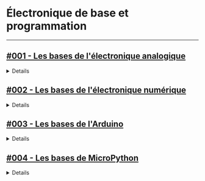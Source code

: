 # **Électronique de base et programmation**

---

## [#001 - Les bases de l'électronique analogique](https://youtube.com/playlist?list=PLojmE17vJ5fSv85YenV8TdrrOgFrTDgrT&si=uDWF31IIwGWSTxKW)

<details>
  <summary>Details</summary>
  <h3><strong>Introduction aux Diodes et leurs Applications</strong></h3>
  <ol>
      <li>Point de fonctionnement de la diode</li>
      <li>Résumé sur la diode</li>
      <li>DIODE ZENER et ses applications</li>
      <li>Diodes et applications</li>
      <li>Résumé des 3 modèles de diodes</li>
      <li>Diode idéale sans seuil HD</li>
      <li>Diode avec seuil</li>
      <li>Diode réelle</li>
      <li>Méthodologie du PF</li>
      <li>Point de fonctionnement de la diode idéale avec seuil</li>
  </ol>

  <h3><strong>Transistors Bipolaires et Applications</strong></h3>
  <ol>
      <li>Introduction au Transistor Bipolaire</li>
      <li>Polarisation du transistor bipolaire</li>
      <li>Vidéo 1 : Petits signaux-Transistor bipolaire</li>
      <li>Vidéo 2 : Petits signaux : Application du modèle</li>
      <li>Vidéo 3 : Résumé de la méthodologie pour les transistors bipolaires en mode petits signaux</li>
      <li>BJT model for small signals</li>
      <li>Transistor bipolaire - Exercice 1 : Polarisation par pont de base EC</li>
      <li>Transistor bipolaire - Exercice 2 : Calcul de résistance - polarisation par pont de base</li>
      <li>Vidéo 6 : Transistor bipolaire – Exercice 3 : Source de courant</li>
      <li>Vidéo 7 : Transistor Bipolaire - Étude du miroir de courant</li>
  </ol>

  <h3><strong>Amplificateurs Opérationnels et Quadripôles</strong></h3>
  <ol>
      <li>Montage Ampli Op saturé (Les montages)</li>
      <li>Montage Ampli Op Saturé (préambule)</li>
      <li>Cours AMPLI OP intégrale</li>
      <li>Introduction quadripôles</li>
      <li>Application de la Matrice Impédance</li>
      <li>Application de La Matrice Admittance</li>
      <li>Matrice Hybride et Transistor Bipolaire</li>
      <li>Quadripôles en Cascade - Matrice de Transfert</li>
      <li>Association de quadripôles</li>
  </ol>

  <h3><strong>Amplificateurs d'Instrumentation et Ampli Op Réels</strong></h3>
  <ol>
      <li>Structure de Rauch et Sallen Key</li>
      <li>Amplificateur d'instrumentation-Taux de Réjection de Mode Commun</li>
      <li>Amplificateur d'instrumentation-Montage à 1 Ampli Op</li>
      <li>Amplificateur d'instrumentation-Montage à 3 Ampli Op</li>
      <li>Ampli Op réels - Vidéo 1 : Courants de Polarisation</li>
      <li>Ampli Op Réels - Vidéo 2 : étude de la tension différentielle</li>
      <li>Ampli Op réels - Vidéo 3 : Le Slew Rate</li>
      <li>Tracé Asymptotique Diagramme de Bode</li>
  </ol>

  <h3><strong>Théorèmes de Thévenin et de Norton</strong></h3>
  <ol>
      <li>Théorème de Thévenin. Vidéo 1 - Présentation et prise en main.</li>
      <li>Théorème de Norton. Vidéo 1 - Présentation et mis en pratique.</li>
      <li>Théorème de Thévenin. Vidéo 2 - Exemple 2.</li>
      <li>Thévenin-Vidéo 3 : Exemple 3, 2 sources de tension.</li>
      <li>Norton- Vidéo 2 : Exemple 2</li>
  </ol>

  <h3><strong>Introduction à LTSpice</strong></h3>
  <ol>
      <li>LTSpice tutorial-Export a txt file and plot with python</li>
      <li>LTSpice - Acquisition de données avec python</li>
      <li>LTSpice-Vidéo 1:Initiation à la commande transient.Exemple du circuit RC</li>
      <li>LTSpice-Vidéo 2 : Faire varier une grandeur avec la commande step. Et avoir de belles courbes.</li>
      <li>LTSpice- Vidéo 3 : Utiliser la commande .op pour tracer une courbe en fonction d'un paramètre.</li>
      <li>Vidéo-3 : Résumé de la méthodologie pour les transistors bipolaires en mode petits signaux.</li>
      <li>Vidéo 4 : LTSpice-Tracer un diagramme de Bode.</li>
      <li>Commande transient HD 1080p</li>
      <li>Autoeval polarisation transistor q10</li>
  </ol>

  <h3><strong>Circuits Électriques RC, RL et RLC</strong></h3>
  <ol>
      <li>Circuit RC: charge et décharge du condensateur</li>
      <li>Circuit RL</li>
      <li>Circuit RLC- Vidéo 1-Etablir l'équation différentielle</li>
      <li>Circuit RLC- Vidéo 2- Mise en forme de l'équation différentielle et polynôme caractéristique.</li>
      <li>Circuit RLC - Vidéo 3- Résumé des 3 formes de solutions homogènes</li>
      <li>Circuit RLC- Vidéo 4 - Réponse à un échelon de tension. Solution dans le cas ou ƺ=1</li>
      <li>Circuit RLC - Vidéo 5 - Réponse à un échelon de tension dans le cas où ƺ supérieur à 1</li>
      <li>Circuit RLC - Vidéo 6 Réponse à un échelon ksi inférieur à 1</li>
      <li>Circuit RLC - Vidéo 7 - Analyse des solutions. Quelques rappels.</li>
      <li>Circuit RLC - Vidéo 8 - Analyse de solutions. Régime pseudo-périodique.</li>
      <li>Circuit RLC - Vidéo 9 - Analyse des solutions - Le régime critique.</li>
      <li>Circuit RLC - Vidéo 10 -Analyse des solutions - Le régime apériodique.</li>
      <li>Circuit RLC - Vidéo 11 -Approche énergétique.</li>
  </ol>

  <h3><strong>Divers et Applications</strong></h3>
  <ol>
      <li>Apollo 11 landing from PDI to Touchdown</li>
  </ol>

</details>

## [#002 - Les bases de l'électronique numérique](https://youtube.com/playlist?list=PLojmE17vJ5fQ7WR8GIXLDKizxIOlAJlcW&si=ueP1BZkIDnLJoTaC)

<details>
  <summary>Details</summary>
  <h3><strong>Codes et Nombres en Électronique Numérique</strong></h3>
  <ol>
      <li>Électronique Numérique - Code GRAY</li>
      <li>Électronique Numérique - Complément à 2 et nombres signés</li>
  </ol>

  <h3><strong>Tables de Karnaugh et Bascules</strong></h3>
  <ol>
      <li>Électronique Numérique - Tableaux de Karnaugh</li>
      <li>Présentation Bascules JK - Compteurs et Décompteurs</li>
      <li>Bascule D et applications</li>
  </ol>

  <h3><strong>Multiplexeurs et Démultiplexeurs</strong></h3>
  <ol>
      <li>Le multiplexeur. Vidéo 1 - Présentation</li>
      <li>Multiplexeur-Vidéo 2 - Application : fonction majorité</li>
      <li>Demultiplexeur. Vidéo 1 - Présentation</li>
      <li>Demultiplexer-Vidéo 2 - Application : décodeur 2 vers 4</li>
      <li>Demultiplexeur. Vidéo 3 - Application 2 : fonction majorité</li>
  </ol>

  <h3><strong>Applications des Afficheurs 7 Segments</strong></h3>
  <ol>
      <li>Électronique numérique : Gérer un 2 afficheurs 7 segments avec un seul décodeur BCD 7 segments</li>
      <li>Application des multiplexeurs et démultiplexeurs pour gérer 2 afficheurs 7 segments</li>
  </ol>

</details>

## [#003 - Les bases de l'Arduino](https://youtube.com/playlist?list=PLCFKrBW1m6DNWo_zdF5RgosTCWw7P39GD&si=ROdcBXXCh73oR2j4)

<details>
  <summary>Details</summary>
  <h3><strong>Introduction à Arduino et Programmation de Base</strong></h3>
<ol>
    <li>Arduino #: Introduction [TUTO]</li>
    <li>Arduino #2: Types et variables [TUTO]</li>
    <li>Arduino #3: Instruction if else if else [TUTO]</li>
    <li>Arduino #4: la boucle for [TUTO]</li>
    <li>Arduino #5: la boucle while [TUTO]</li>
    <li>Arduino #6: la boucle do while [TUTO]</li>
    <li>Arduino #7: break et continue [TUTO]</li>
    <li>Arduino #8: la structure de contrôle switch case [TUTO]</li>
    <li>Arduino #9: Comment définir une constante [TUTO] - Deux façons</li>
    <li>Arduino #10: Les opérateurs logiques et de comparaison [TUTO]</li>
</ol>

<h3><strong>Manipulation de Données et Structures Avancées</strong></h3>
<ol>
    <li>Arduino #11: les tableaux 1D [TUTO]</li>
    <li>Arduino #12: le port série | Serial | UART | USART | [TUTO]</li>
    <li>Arduino #13: Gestion du temps – deux fonctions - partie 1 [TUTO]</li>
    <li>Arduino #14: les tableaux 2D - Matrices [TUTO]</li>
    <li>Arduino #15: Comment convertir un tableau 2D en 1D ? [TUTO]</li>
    <li>Arduino #16: les fonctions - 3 types [TUTO]</li>
    <li>Arduino #17: Qu'est ce qu'une variable static | volatile | globale | locale ? [TUTO]</li>
    <li>Arduino #18: les 3 types de la mémoire | FLASH | SRAM | EEPROM [TUTO]</li>
    <li>Arduino #19: les structures [TUTO]</li>
</ol>

<h3><strong>Entrées/Sorties et Interfaces Analogiques</strong></h3>
<ol>
    <li>Arduino #20: les entrées/sorties TOR - I/O [TUTO]</li>
    <li>Arduino #21: Commande des entrées sorties logiques [TUTO]- Commande parallèle</li>
    <li>Arduino #22: les entrées analogiques - analogread() [TUTO]</li>
    <li>Arduino #23: Générateur PWM – Méthode 1 [TUTO]</li>
    <li>Arduino #24: Comment convertir une entrée analogique en entrée logique (TOR) – 3 techniques [TUTO]</li>
    <li>Arduino #25: la Gestion du temps - les fonctions millis() et micros() [TUTO]</li>
    <li>Arduino #26: Introduction aux pointeurs [TUTO]</li>
</ol>

<h3><strong>Avancées et Techniques de Programmation</strong></h3>
<ol>
    <li>Arduino #27: Comment créer une nouvelle bibliothèque en 3 étapes ? [TUTO]</li>
    <li>Arduino #28: fonctions à retour multiple - 2 techniques [TUTO]</li>
    <li>Arduino #29: Comment initialiser la carte Arduino ? – 3 méthodes avec watchdog [TUTO][FR]</li>
    <li>Arduino #30: PWM de la théorie à la pratique avec Arduino [TUTO]</li>
    <li>Arduino #31: Introduction au convertisseur analogique numérique (ADC) avec Arduino [TUTO]</li>
    <li>Arduino #32: Comment mesurer le temps d'exécution - deux techniques [TUTO]</li>
    <li>Arduino #33: Comment mesurer la valeur moyenne et la valeur efficace d'un signal PWM ? [TUTO]</li>
    <li>Arduino #34: Comment mesurer la valeur moyenne et la valeur efficace d'un signal PWM ? [TUTO]</li>
    <li>Arduino #35: les interruptions en 7 étapes [TUTO]</li>
</ol>

<h3><strong>Fonctionnalités Avancées et Applications Spécifiques</strong></h3>
<ol>
    <li>Arduino #36: les interruptions - Générateur PWM avec INT0 [TUTO]</li>
    <li>Arduino #37: Int Vs float avec Arduino [TUTO]</li>
    <li>Arduino #38: Pointeur de fonction en 3 étapes [TUTO]</li>
    <li>Arduino #39: Temporisation 1 seconde avec Arduino - INT0 - PWM [TUTO]</li>
    <li>Arduino #40: Générateur du signal sinus cardinal et le bruit avec Arduino [TUTO]</li>
    <li>Arduino #41: Les Chaînes de Caractères - Types String | Char [TUTO]</li>
    <li>Arduino #42: Temporisation non bloquante - Action temporisée [TUTO]</li>
    <li>Arduino #43: Exemple Temporisation non bloquante [TUTO]</li>

</details>

## [#004 - Les bases de MicroPython](https://youtube.com/playlist?list=PLrg3muFxU4YkTYCPxu8lznnyZC5MOO5YQ&si=mRiEJi7QZN6WkyQK)

<details>
  <summary>Details</summary>
   <h3><strong>Introduction à MicroPython et Bases de Programmation</strong></h3>
    <ol>
        <li>API time et meteo + python</li>
        <li>API openfoodfacts python</li>
        <li>assertions en python par l'exemple</li>
        <li>Les docstrings Python</li>
        <li>Opérateurs logiques / bitwises et utilisation des masques en python</li>
        <li>usages des variables en python</li>
        <li>if name == 'main ' en français</li>
    </ol>

   <h3><strong>Programmation Orientée Objets en Python</strong></h3>
    <ol>
        <li>Programmation orientée objets (POO) par l'exemple en python (partie1)</li>
        <li>Programmation orientée objets par l'exemple en python (partie 2)</li>
        <li>Programmation orientée objets par l'exemple en python (partie 3)</li>
        <li>Programmation orientée objets : Interaction classe et programme principal (vidéo4)</li>
    </ol>

   <h3><strong>Utilisation d'API et Outils de Développement</strong></h3>
    <ol>
        <li>Partie3 MQTT installation d'un broker Mosquitto sous Raspberry</li>
        <li>API EcoWatt RTE en python ( utilisation de jetons protocole oAuth)</li>
        <li>plotly graphes python</li>
        <li>monitoring données capteurs sur ThingSpeak (cloud) en micropython ou python</li>
        <li>Analyse trame hex (UART) en python</li>
    </ol>

   <h3><strong>Projets et Applications Spécifiques en MicroPython</strong></h3>
    <ol>
        <li>Client MQTT paho + horodatage</li>
        <li>liaison série uart python micropython</li>
        <li>Créer une application autonome en python</li>
        <li>Python et Teachable machine google (projet)</li>
        <li>futureengineer : Apprendre à programmer en python ou blockly sous forme de défis</li>
    </ol>

  <h3><strong>Techniques Avancées et Concepts Spécifiques</strong></h3>
    <ol>
        <li>les 3 raisons de la programmation asynchrone</li>
        <li>Utiliser IA en programmation</li>
    </ol>

</details>